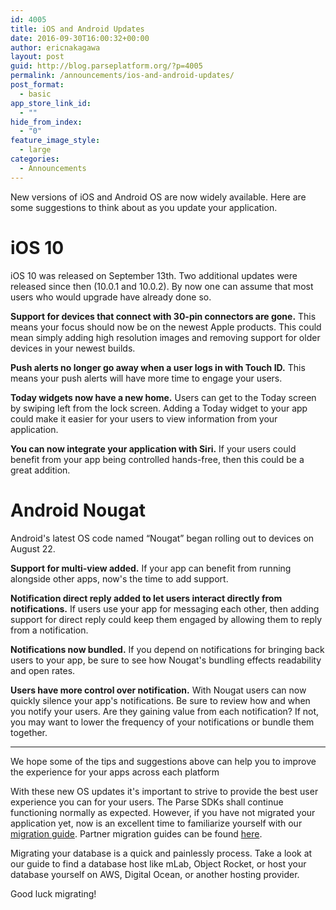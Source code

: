 ```yaml
---
id: 4005
title: iOS and Android Updates
date: 2016-09-30T16:00:32+00:00
author: ericnakagawa
layout: post
guid: http://blog.parseplatform.org/?p=4005
permalink: /announcements/ios-and-android-updates/
post_format:
  - basic
app_store_link_id:
  - ""
hide_from_index:
  - "0"
feature_image_style:
  - large
categories:
  - Announcements
---
```

New versions of iOS and Android OS are now widely available. Here are some suggestions to think about as you update your application.

# iOS 10

iOS 10 was released on September 13th. Two additional updates were released since then (10.0.1 and 10.0.2). By now one can assume that most users who would upgrade have already done so.

**Support for devices that connect with 30-pin connectors are gone.** This means your focus should now be on the newest Apple products. This could mean simply adding high resolution images and removing support for older devices in your newest builds.

**Push alerts no longer go away when a user logs in with Touch ID.** This means your push alerts will have more time to engage your users.

**Today widgets now have a new home.** Users can get to the Today screen by swiping left from the lock screen. Adding a Today widget to your app could make it easier for your users to view information from your application.

**You can now integrate your application with Siri.** If your users could benefit from your app being controlled hands-free, then this could be a great addition.

# Android Nougat

Android's latest OS code named “Nougat” began rolling out to devices on August 22.

**Support for multi-view added.** If your app can benefit from running alongside other apps, now's the time to add support.

**Notification direct reply added to let users interact directly from notifications.** If users use your app for messaging each other, then adding support for direct reply could keep them engaged by allowing them to reply from a notification.

**Notifications now bundled.** If you depend on notifications for bringing back users to your app, be sure to see how Nougat's bundling effects readability and open rates.

**Users have more control over notification.** With Nougat users can now quickly silence your app's notifications. Be sure to review how and when you notify your users. Are they gaining value from each notification? If not, you may want to lower the frequency of your notifications or bundle them together.

* * *

We hope some of the tips and suggestions above can help you to improve the experience for your apps across each platform

With these new OS updates it's important to strive to provide the best user experience you can for your users. The Parse SDKs shall continue functioning normally as expected. However, if you have not migrated your application yet, now is an excellent time to familiarize yourself with our [migration guide](https://www.parse.com/migration). Partner migration guides can be found [here](http://blog.parseplatform.org/guides-discounts-and-events/).

Migrating your database is a quick and painlessly process. Take a look at our guide to find a database host like mLab, Object Rocket, or host your database yourself on AWS, Digital Ocean, or another hosting provider.

Good luck migrating!